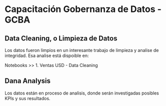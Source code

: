 # Capacitación Gobernanza de Datos - GCBA

## Data Cleaning, o Limpieza de Datos

Los datos fueron limpios en un interesante trabajo de limpieza y analise de integridad.
Esa analise está dispoible en:

Notebooks >> 1. Ventas USD - Data Cleaning

## Dana Analysis

Los datos están en proceso de analisis, donde serán investigadas posibles KPIs y sus resultados.
